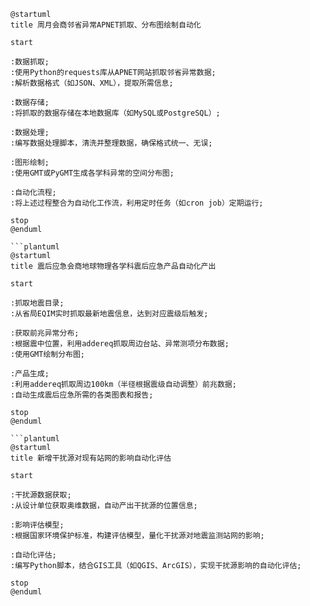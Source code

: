 ```plantuml
@startuml
title 周月会商邻省异常APNET抓取、分布图绘制自动化

start

:数据抓取;
:使用Python的requests库从APNET网站抓取邻省异常数据;
:解析数据格式（如JSON、XML），提取所需信息;

:数据存储;
:将抓取的数据存储在本地数据库（如MySQL或PostgreSQL）;

:数据处理;
:编写数据处理脚本，清洗并整理数据，确保格式统一、无误;

:图形绘制;
:使用GMT或PyGMT生成各学科异常的空间分布图;

:自动化流程;
:将上述过程整合为自动化工作流，利用定时任务（如cron job）定期运行;

stop
@enduml

```plantuml
@startuml
title 震后应急会商地球物理各学科震后应急产品自动化产出

start

:抓取地震目录;
:从省局EQIM实时抓取最新地震信息，达到对应震级后触发;

:获取前兆异常分布;
:根据震中位置，利用addereq抓取周边台站、异常测项分布数据;
:使用GMT绘制分布图;

:产品生成;
:利用addereq抓取周边100km（半径根据震级自动调整）前兆数据;
:自动生成震后应急所需的各类图表和报告;

stop
@enduml

```plantuml
@startuml
title 新增干扰源对现有站网的影响自动化评估

start

:干扰源数据获取;
:从设计单位获取奥维数据，自动产出干扰源的位置信息;

:影响评估模型;
:根据国家环境保护标准，构建评估模型，量化干扰源对地震监测站网的影响;

:自动化评估;
:编写Python脚本，结合GIS工具（如QGIS、ArcGIS），实现干扰源影响的自动化评估;

stop
@enduml
